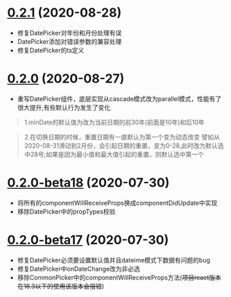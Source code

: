 # [0.2.1]() (2020-08-28)
* 修复DatePicker对年份和月份处理有误
* DatePicker添加对错误参数的兼容处理 
* 修复DatePicker的ts定义

# [0.2.0]() (2020-08-27)
* 重写DatePicker组件，底层实现从cascade模式改为parallel模式，性能有了很大提升,有些默认行为发生了变化
  
> 1.minDate的默认值为改为当前日期的前30年(前面是10年)和后10年

> 2.在切换日期的时候，重置日期有一直默认为第一个变为动态改变
    譬如从2020-08-31滑动到2月份，会引起日期的重置，变为0-28,此时改为默认选中28号;如果是因为最小值和最大值引起的重置，则默认选中第一个

# [0.2.0-beta18]() (2020-07-30)
* 将所有的componentWillReceiveProps换成componentDidUpdate中实现
* 移除DatePicker中的propTypes校验

# [0.2.0-beta17]() (2020-07-30)

* 修复DatePicker必须要设置默认值并且dateime模式下数据有问题的bug
* 修复DatePicker中onDateChange改为非必选
* 移除CommonPicker中的componentWillReceiveProps方法(~~项目react版本在16.3以下的使用该版本会报错~~)